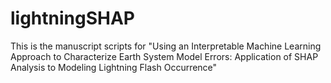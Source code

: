 # lightningSHAP
This is the manuscript scripts for "Using an Interpretable Machine Learning Approach to Characterize Earth System Model Errors: Application of SHAP Analysis to Modeling Lightning Flash Occurrence"
